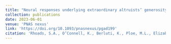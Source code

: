 ```yaml
---
title: "Neural responses underlying extraordinary altruists’ generosity for socially distant others"
collection: publications
date: 2023-06-01
venue: 'PNAS nexus'
link: 'https://doi.org/10.1093/pnasnexus/pgad199'
citation: 'Rhoads, S.A., O’Connell, K., Berluti, K., Ploe, M.L., Elizabeth, H.S., Amormino, P., Li, J.L., Dutton, M.A., VanMeter, A.S.,  Marsh, A.A. (2023). Neural responses underlying extraordinary altruists’ generosity for socially distant others. <i>PNAS nexus.</i> '
---
```

